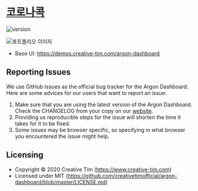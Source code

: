 # [코로나콕](http://coronacoc.dothome.co.kr)

 ![version](https://img.shields.io/badge/version-1.0.0-blue.svg)

![포트폴리오 이미지](https://cdn.notefolio.net/img/5e/97/5e9771efaaca2d123d975e4daeb7e123e39a84f83de28578c9f47f7d3f4de036_v1.jpg)


- Base UI: <https://demos.creative-tim.com/argon-dashboard>

## Reporting Issues

We use GitHub Issues as the official bug tracker for the Argon Dashboard. Here are some advices for our users that want to report an issue:

1. Make sure that you are using the latest version of the Argon Dashboard. Check the CHANGELOG from your copy on our [website](https://www.creative-tim.com).
2. Providing us reproducible steps for the issue will shorten the time it takes for it to be fixed.
3. Some issues may be browser specific, so specifying in what browser you encountered the issue might help.

## Licensing


- Copyright &copy; 2020 Creative Tim (https://www.creative-tim.com)
- Licensed under MIT (https://github.com/creativetimofficial/argon-dashboard/blob/master/LICENSE.md)
